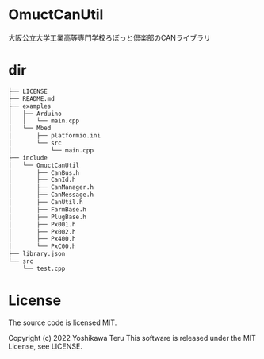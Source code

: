 # OmuctCanUtil
大阪公立大学工業高等専門学校ろぼっと倶楽部のCANライブラリ

# dir
```bash
├── LICENSE
├── README.md
├── examples
│   ├── Arduino
│   │   └── main.cpp
│   └── Mbed
│       ├── platformio.ini
│       └── src
│           └── main.cpp
├── include
│   └── OmuctCanUtil
│       ├── CanBus.h
│       ├── CanId.h
│       ├── CanManager.h
│       ├── CanMessage.h
│       ├── CanUtil.h
│       ├── FarmBase.h
│       ├── PlugBase.h
│       ├── Px001.h
│       ├── Px002.h
│       ├── Px400.h
│       └── PxC00.h
├── library.json
└── src
    └── test.cpp
```

# License
The source code is licensed MIT.

Copyright (c) 2022 Yoshikawa Teru
This software is released under the MIT License, see LICENSE.
